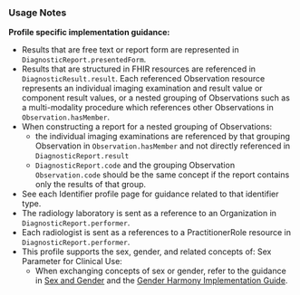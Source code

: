 ### Usage Notes

**Profile specific implementation guidance:**
- Results that are free text or report form are represented in `DiagnosticReport.presentedForm`.
- Results that are structured in FHIR resources are referenced in `DiagnosticResult.result`. Each referenced Observation resource represents an individual imaging examination and result value or component result values, or a nested grouping of Observations such as a multi-modality procedure which references other Observations in `Observation.hasMember`.
- When constructing a report for a nested grouping of Observations:
  - the individual imaging examinations are referenced by that grouping Observation in `Observation.hasMember` and not directly referenced in `DiagnosticReport.result`
  - `DiagnosticReport.code` and the grouping Observation `Observation.code` should be the same concept if the report contains only the results of that group.
- See each Identifier profile page for guidance related to that identifier type.
- The radiology laboratory is sent as a reference to an Organization in `DiagnosticReport.performer`.
- Each radiologist is sent as a references to a PractitionerRole resource in `DiagnosticReport.performer`.
- This profile supports the sex, gender, and related concepts of: Sex Parameter for Clinical Use:
   - When exchanging concepts of sex or gender, refer to the guidance in [Sex and Gender](sexgender.html) and the [Gender Harmony Implementation Guide](http://hl7.org/xprod/ig/uv/gender-harmony/).  
